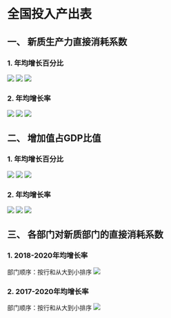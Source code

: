 # 全国投入产出表

## 一、 新质生产力直接消耗系数

### 1. 年均增长百分比

![](新质生产力直接消耗系数2018-2020年均增长百分比.png)
![](新质生产力直接消耗系数2017-2020年均增长百分比.png)
![](屏幕截图1.png)


### 2. 年均增长率

![](新质生产力直接消耗系数2018-2020年均增长率.png)
![](新质生产力直接消耗系数2017-2020年均增长率.png)
![](屏幕截图2.png)

## 二、 增加值占GDP比值

### 1. 年均增长百分比
![](增加值占GDP比值2018-2020年均增长百分比.png)
![](增加值占GDP比值2017-2020年均增长百分比.png)
![](屏幕截图3.png)


### 2. 年均增长率

![](增加值占GDP比值2018-2020年均增长率.png)
![](增加值占GDP比值2017-2020年均增长率.png)
![](屏幕截图4.png)

## 三、 各部门对新质部门的直接消耗系数

### 1. 2018-2020年均增长率

部门顺序：按行和从大到小排序
![](全国各部门对新质部门的直接消耗系数2018-2020年均增长率(排序).png)

### 2. 2017-2020年均增长率

部门顺序：按行和从大到小排序
![](全国各部门对新质部门的直接消耗系数2017-2020年均增长率(排序).png)